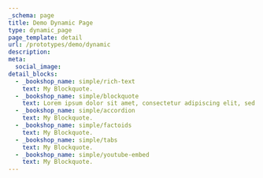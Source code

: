 ```yaml
---
_schema: page
title: Demo Dynamic Page
type: dynamic_page
page_template: detail
url: /prototypes/demo/dynamic
description:
meta:
  social_image:
detail_blocks:
  - _bookshop_name: simple/rich-text
    text: My Blockquote.
  - _bookshop_name: simple/blockquote
    text: Lorem ipsum dolor sit amet, consectetur adipiscing elit, sed do eiusmod tempor incididunt ut labore et dolore magna aliqua. Ut enim ad minim veniam, quis.
  - _bookshop_name: simple/accordion
    text: My Blockquote.
  - _bookshop_name: simple/factoids
    text: My Blockquote.
  - _bookshop_name: simple/tabs
    text: My Blockquote.
  - _bookshop_name: simple/youtube-embed
    text: My Blockquote.
---
```

